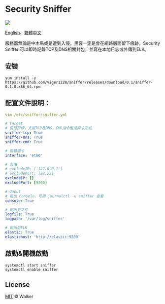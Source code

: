 # Security Sniffer

[![](https://img.shields.io/badge/powered%20by-walker-brightgreen.svg?style=flat-square)](https://github.com/viger1228) 

[English](https://github.com/viger1228/sniffer/blob/master/README.md)、[繁體中文](https://github.com/viger1228/sniffer/blob/master/README.zh-tw.md)

服務器無論是中木馬或是遭到入侵，黑客一定是會在網路層面留下痕跡。Security Sniffer 可以即時記錄TCP及DNS相關封包，並寫在本地日志或外傳到ELK。

## 安裝

```shell
yum install -y https://github.com/viger1228/sniffer/releases/download/0.1/sniffer-0.1.0.x86_64.rpm
```

## 配罝文件說明：

```yaml
vim /etc/sniffer/sniffer.yml

# Target
# 監控目標，支援TCP及DNS，CMD指令監控尚未完成
sniffer-tcp: True
sniffer-dns: True
sniffer-cmd: True

# 監聽網卡
interface: 'eth0'

# 忽略
# excludeIP: ['127.0.0.1']
# excludePort: [22,23]
excludeIP: []
excludePort: [9200]

# Ouput
# 輸出 Console，可用 journalctl -u sniffer 查看
console: True

# 輸出至文件
logfile: True
logpath: '/var/log/sniffer'

# 輸出至ELK
elastic: True
elastichost: 'http://elastic:9200'
```

## 啟動&開機啟動

```shell
systemctl start sniffer
systemctl enable sniffer
```

## License

 [MIT](https://github.com/viger1228/nginx-waf/blob/master/LICENSE) © Walker

